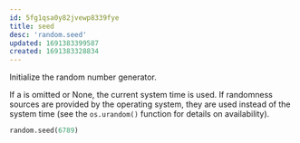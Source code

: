 ```yaml
---
id: 5fg1qsa0y82jvewp8339fye
title: seed
desc: 'random.seed'
updated: 1691383399587
created: 1691383328834
---
```


Initialize the random number generator.

If a is omitted or None, the current system time is used. If randomness sources 
are provided by the operating system, they are used instead of the system time 
(see the `os.urandom()` function for details on availability).


```python
random.seed(6789)
```
